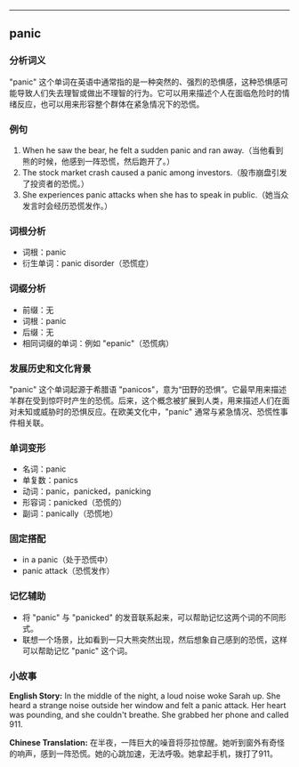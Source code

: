
---------------
## panic
### 分析词义
"panic" 这个单词在英语中通常指的是一种突然的、强烈的恐惧感，这种恐惧感可能导致人们失去理智或做出不理智的行为。它可以用来描述个人在面临危险时的情绪反应，也可以用来形容整个群体在紧急情况下的恐慌。

### 例句
1. When he saw the bear, he felt a sudden panic and ran away.（当他看到熊的时候，他感到一阵恐慌，然后跑开了。）
2. The stock market crash caused a panic among investors.（股市崩盘引发了投资者的恐慌。）
3. She experiences panic attacks when she has to speak in public.（她当众发言时会经历恐慌发作。）

### 词根分析
- 词根：panic
- 衍生单词：panic disorder（恐慌症）

### 词缀分析
- 前缀：无
- 词根：panic
- 后缀：无
- 相同词缀的单词：例如 "epanic"（恐慌病）

### 发展历史和文化背景
"panic" 这个单词起源于希腊语 "panicos"，意为“田野的恐惧”。它最早用来描述羊群在受到惊吓时产生的恐慌。后来，这个概念被扩展到人类，用来描述人们在面对未知或威胁时的恐惧反应。在欧美文化中，"panic" 通常与紧急情况、恐慌性事件相关联。

### 单词变形
- 名词：panic
- 单复数：panics
- 动词：panic，panicked，panicking
- 形容词：panicked（恐慌的）
- 副词：panically（恐慌地）

### 固定搭配
- in a panic（处于恐慌中）
- panic attack（恐慌发作）

### 记忆辅助
- 将 "panic" 与 "panicked" 的发音联系起来，可以帮助记忆这两个词的不同形式。
- 联想一个场景，比如看到一只大熊突然出现，然后想象自己感到的恐慌，这样可以帮助记忆 "panic" 这个词。

### 小故事
**English Story:**
In the middle of the night, a loud noise woke Sarah up. She heard a strange noise outside her window and felt a panic attack. Her heart was pounding, and she couldn't breathe. She grabbed her phone and called 911.

**Chinese Translation:**
在半夜，一阵巨大的噪音将莎拉惊醒。她听到窗外有奇怪的响声，感到一阵恐慌。她的心跳加速，无法呼吸。她拿起手机，拨打了911。

